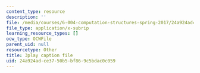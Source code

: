 ```yaml
---
content_type: resource
description: ''
file: /media/courses/6-004-computation-structures-spring-2017/24a924adce3750b5bf869c5bdac0c059_q38KAGAKORk.vtt
file_type: application/x-subrip
learning_resource_types: []
ocw_type: OCWFile
parent_uid: null
resourcetype: Other
title: 3play caption file
uid: 24a924ad-ce37-50b5-bf86-9c5bdac0c059
---
```

